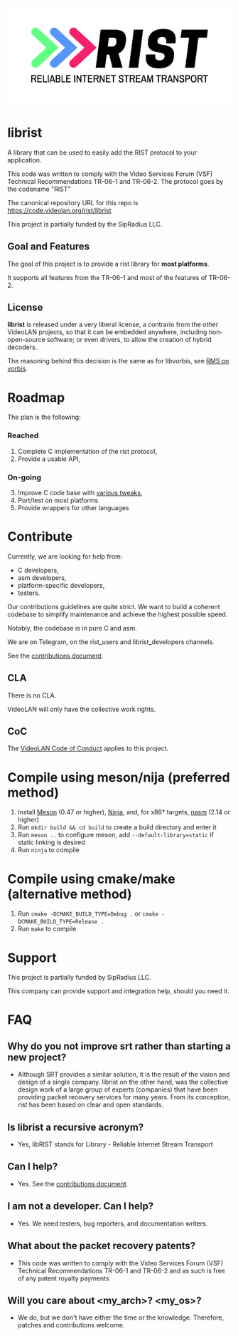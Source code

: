![librist logo](librist_logo.png)

# librist

A library that can be used to easily add the RIST protocol to your application.

This code was written to comply with the Video Services Forum (VSF) Technical Recommendations TR-06-1 and TR-06-2. The protocol goes by the codename "RIST"

The canonical repository URL for this repo is https://code.videolan.org/rist/librist

This project is partially funded by the SipRadius LLC.

## Goal and Features

The goal of this project is to provide a rist library for **most platforms**.

It supports all features from the TR-06-1 and most of the features of TR-06-2.

## License

**librist** is released under a very liberal license, a contrario from the other VideoLAN projects, so that it can be embedded anywhere, including non-open-source software; or even drivers, to allow the creation of hybrid decoders.

The reasoning behind this decision is the same as for libvorbis, see [RMS on vorbis](https://lwn.net/2001/0301/a/rms-ov-license.php3).

# Roadmap

The plan is the following:

### Reached
1. Complete C implementation of the rist protocol,
2. Provide a usable API,

### On-going
3. Improve C code base with [various tweaks](https://code.videolan.org/rist/librist/wikis/task-list),
4. Port/test on most platforms
5. Provide wrappers for other languages

# Contribute

Currently, we are looking for help from:
- C developers,
- asm developers,
- platform-specific developers,
- testers.

Our contributions guidelines are quite strict. We want to build a coherent codebase to simplify maintenance and achieve the highest possible speed.

Notably, the codebase is in pure C and asm.

We are on Telegram, on the rist_users and librist_developers channels.

See the [contributions document](CONTRIBUTING.md).

## CLA

There is no CLA.

VideoLAN will only have the collective work rights.

## CoC

The [VideoLAN Code of Conduct](https://wiki.videolan.org/CoC) applies to this project.

# Compile using meson/nija (preferred method)

1. Install [Meson](https://mesonbuild.com/) (0.47 or higher), [Ninja](https://ninja-build.org/), and, for x86\* targets, [nasm](https://nasm.us/) (2.14 or higher)
2. Run `mkdir build && cd build` to create a build directory and enter it
3. Run `meson ..` to configure meson, add `--default-library=static` if static linking is desired
4. Run `ninja` to compile

# Compile using cmake/make (alternative method)

1. Run `cmake -DCMAKE_BUILD_TYPE=Debug .` or `cmake -DCMAKE_BUILD_TYPE=Release .`
2. Run `make` to compile

# Support

This project is partially funded by SipRadius LLC.

This company can provide support and integration help, should you need it.


# FAQ

## Why do you not improve srt rather than starting a new project?

- Although SRT provides a similar solution, it is the result of the vision and design of a single company. librist on the other hand, was the collective design work of a large group of experts (companies) that have been providing packet recovery services for many years. From its conception, rist has been based on clear and open standards.

## Is librist a recursive acronym?

- Yes, libRIST stands for Library - Reliable Internet Stream Transport

## Can I help?

- Yes. See the [contributions document](CONTRIBUTING.md).

## I am not a developer. Can I help?

- Yes. We need testers, bug reporters, and documentation writers.

## What about the packet recovery patents?

- This code was written to comply with the Video Services Forum (VSF) Technical Recommendations TR-06-1 and TR-06-2 and as such is free of any patent royalty payments

## Will you care about <my_arch>? <my_os>?

- We do, but we don't have either the time or the knowledge. Therefore, patches and contributions welcome.
